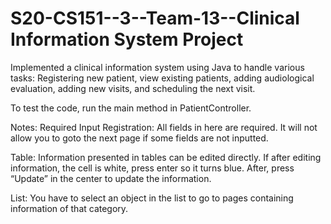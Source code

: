# S20-CS151--3--Team-13--Clinical Information System Project


Implemented a clinical information system using Java to handle various tasks: 
Registering new patient, view existing patients, adding audiological evaluation, adding new visits, and scheduling the next visit.


To test the code, run the main method in PatientController. 

Notes:
Required Input Registration: All fields in here are required. It will not allow you to goto the next page if some fields are not inputted.  

Table: Information presented in tables can be edited directly. If after editing information, the cell is white, press enter so it turns blue. After, press “Update” in the center to update the information. 

List: You have to select an object in the list to go to pages containing information of that category. 

